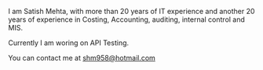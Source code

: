 I am Satish Mehta, with more than 20 years of IT experience and another 20 years of experience in Costing, Accounting, auditing, internal control and MIS.

Currently I am woring on API Testing.

You can contact me at shm958@hotmail.com 
